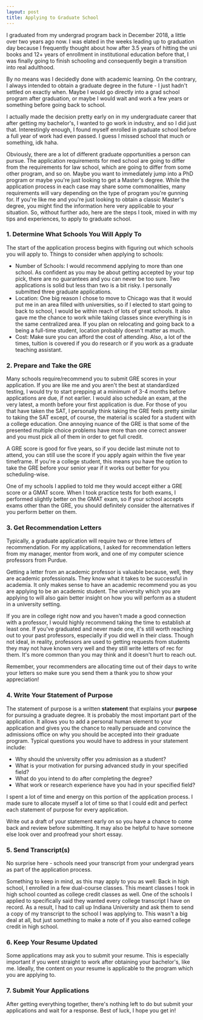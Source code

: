 ```yaml
---
layout: post
title: Applying to Graduate School
---
```


I graduated from my undergrad program back in December 2018, a little over two years ago now. I was elated in the weeks leading up to graduation day because I frequently thought about how after 3.5 years of hitting the uni books and 12+ years of enrollment in institutional education before that, I was finally going to finish schooling and consequently begin a transition into real adulthood.

By no means was I decidedly done with academic learning. On the contrary, I always intended to obtain a graduate degree in the future - I just hadn't settled on exactly when. Maybe I would go directly into a grad school program after graduation, or maybe I would wait and work a few years or something before going back to school.

I actually made the decision pretty early on in my undergraduate career that after getting my bachelor's, I wanted to go work in industry, and so I did just that. Interestingly enough, I found myself enrolled in graduate school before a full year of work had even passed. I guess I missed school that much or something, idk haha.

Obviously, there are a lot of different graduate opportunities a person can pursue. The application requirements for med school are going to differ from the requirements for law school, which are going to differ from some other program, and so on. Maybe you want to immediately jump into a PhD program or maybe you're just looking to get a Master's degree. While the application process in each case may share some commonalities, many requirements will vary depending on the type of program you're gunning for. If you're like me and you're just looking to obtain a classic Master's degree, you might find the information here very applicable to your situation. So, without further ado, here are the steps I took, mixed in with my tips and experiences, to apply to graduate school.

### 1. Determine What Schools You Will Apply To
The start of the application process begins with figuring out which schools you will apply to. Things to consider when applying to schools:
- Number of Schools: I would recommend applying to more than one school. As confident as you may be about getting accepted by your top pick, there are no guarantees and you can never be too sure. Two applications is solid but less than two is a bit risky. I personally submitted three graduate applications.
- Location: One big reason I chose to move to Chicago was that it would put me in an area filled with universities, so if I elected to start going to back to school, I would be within reach of lots of great schools. It also gave me the chance to work while taking classes since everything is in the same centralized area. If you plan on relocating and going back to a being a full-time student, location probably doesn't matter as much.
- Cost: Make sure you can afford the cost of attending. Also, a lot of the times, tuition is covered if you do research or if you work as a graduate teaching assistant.

### 2. Prepare and Take the GRE
Many schools require/recommend you to submit GRE scores in your application. If you are like me and you aren't the best at standardized testing, I would try to start prepping at a minimum of 3-4 months before applications are due, if not earlier. I would also schedule an exam, at the very latest, a month before your first application is due. For those of you that have taken the SAT, I personally think taking the GRE feels pretty similar to taking the SAT except, of course, the material is scaled for a student with a college education. One annoying nuance of the GRE is that some of the presented multiple choice problems have more than one correct answer and you must pick all of them in order to get full credit.

A GRE score is good for five years, so if you decide last minute not to attend, you can still use the score if you apply again within the five year timeframe. If you're a college student, this means you have the option to take the GRE before your senior year if it works out better for you scheduling-wise.

One of my schools I applied to told me they would accept either a GRE score or a GMAT score. When I took practice tests for both exams, I performed slightly better on the GMAT exam, so if your school accepts exams other than the GRE, you should definitely consider the alternatives if you perform better on them.

### 3. Get Recommendation Letters
Typically, a graduate application will require two or three letters of recommendation. For my applications, I asked for recommendation letters from my manager, mentor from work, and one of my computer science professors from Purdue.

Getting a letter from an academic professor is valuable because, well, they are academic professionals. They know what it takes to be successful in academia. It only makes sense to have an academic recommend you as you are applying to be an academic student. The university which you are applying to will also gain better insight on how you will perform as a student in a university setting.

If you are in college right now and you haven't made a good connection with a professor, I would highly recommend taking the time to establish at least one. If you've graduated and never made one, it's still worth reaching out to your past professors, especially if you did well in their class. Though not ideal, in reality, professors are used to getting requests from students they may not have known very well and they still write letters of rec for them. It's more common than you may think and it doesn't hurt to reach out.

Remember, your recommenders are allocating time out of their days to write your letters so make sure you send them a thank you to show your appreciation!

### 4. Write Your Statement of Purpose
The statement of purpose is a written **statement** that explains your **purpose** for pursuing a graduate degree. It is probably the most important part of the application. It allows you to add a personal human element to your application and gives you the chance to really persuade and convince the admissions office on why you should be accepted into their graduate program. Typical questions you would have to address in your statement include:
- Why should the university offer you admission as a student?
- What is your motivation for pursing advanced study in your specified field?
- What do you intend to do after completing the degree?
- What work or research experience have you had in your specified field?

I spent a lot of time and energy on this portion of the application process. I made sure to allocate myself a lot of time so that I could edit and perfect each statement of purpose for every application.

Write out a draft of your statement early on so you have a chance to come back and review before submitting. It may also be helpful to have someone else look over and proofread your short essay.

### 5. Send Transcript(s)
No surprise here - schools need your transcript from your undergrad years as part of the application process.

Something to keep in mind, as this may apply to you as well: Back in high school, I enrolled in a few dual-course classes. This meant classes I took in high school counted as college credit classes as well. One of the schools I applied to specifically said they wanted every college transcript I have on record. As a result, I had to call up Indiana University and ask them to send a copy of my transcript to the school I was applying to. This wasn't a big deal at all, but just something to make a note of if you also earned college credit in high school.

### 6. Keep Your Resume Updated
Some applications may ask you to submit your resume. This is especially important if you went straight to work after obtaining your bachelor's, like me. Ideally, the content on your resume is applicable to the program which you are applying to.

### 7. Submit Your Applications
After getting everything together, there's nothing left to do but submit your applications and wait for a response. Best of luck, I hope you get in!
